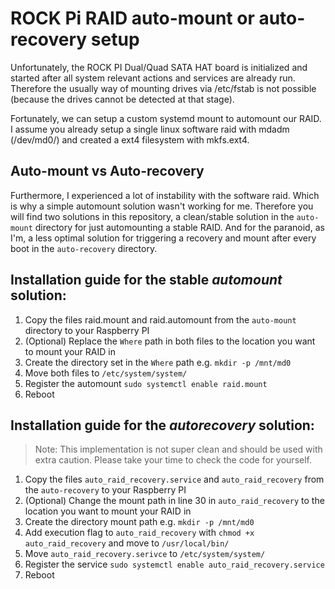 # ROCK Pi RAID auto-mount or auto-recovery setup
Unfortunately, the ROCK PI Dual/Quad SATA HAT board is initialized and started after all system relevant actions and services are already run. Therefore the usually way of mounting drives via /etc/fstab is not possible (because the drives cannot be detected at that stage).

Fortunately, we can setup a custom systemd mount to automount our RAID.
I assume you already setup a single linux software raid with mdadm (/dev/md0/) and created a ext4 filesystem with mkfs.ext4. 

## Auto-mount vs Auto-recovery

Furthermore, I experienced a lot of instability with the software raid. Which is why a simple automount solution wasn't working for me. Therefore you will find two solutions in this repository, a clean/stable solution in the `auto-mount` directory for just automounting a stable RAID. And for the paranoid, as I'm, a less optimal solution for triggering a recovery and mount after every boot in the `auto-recovery` directory. 

## Installation guide for the stable _automount_ solution:

1. Copy the files raid.mount and raid.automount from the `auto-mount` directory to your Raspberry PI
2. (Optional) Replace the `Where` path in both files to the location you want to mount your RAID in
3. Create the directory set in the `Where` path e.g. `mkdir -p /mnt/md0`
4. Move both files to `/etc/system/system/`
5. Register the automount `sudo systemctl enable raid.mount`
6. Reboot

## Installation guide for the _autorecovery_ solution:

> Note: This implementation is not super clean and should be used with extra caution. Please take your time to check the code for yourself.
1. Copy the files `auto_raid_recovery.service` and `auto_raid_recovery` from the `auto-recovery` to your Raspberry PI
2. (Optional) Change the mount path in line 30 in `auto_raid_recovery` to the location you want to mount your RAID in 
3. Create the directory mount path e.g. `mkdir -p /mnt/md0`
4. Add execution flag to `auto_raid_recovery` with `chmod +x auto_raid_recovery` and move to `/usr/local/bin/`
5. Move `auto_raid_recovery.serivce` to `/etc/system/system/`
6. Register the service `sudo systemctl enable auto_raid_recovery.service`
7. Reboot
